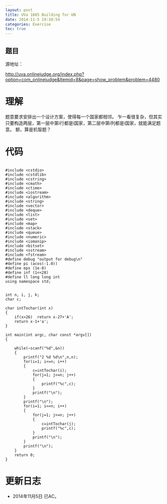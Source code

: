 ```yaml
---
layout: post
title: UVa 1605 Building for UN
date: 2014-11-5 19:10:54
categories: Exercise
toc: true
---
```

## 题目
源地址：

http://uva.onlinejudge.org/index.php?option=com_onlinejudge&Itemid=8&page=show_problem&problem=4480

# 理解
题意要求安排出一个设计方案，使得每一个国家都相邻。
乍一看很复杂，但其实只要构造两层，第一层中第i行都是i国家，第二层中第i列都是i国家，就能满足题意。
额，算是机智题？

<!-- more -->

# 代码

```

#include <cstdio>
#include <cstdlib>
#include <cstring>
#include <cmath>
#include <ctime>
#include <iostream>
#include <algorithm>
#include <string>
#include <vector>
#include <deque>
#include <list>
#include <set>
#include <map>
#include <stack>
#include <queue>
#include <numeric>
#include <iomanip>
#include <bitset>
#include <sstream>
#include <fstream>
#define debug "output for debug\n"
#define pi (acos(-1.0))
#define eps (1e-8)
#define inf (1<<28)
#define ll long long int
using namespace std;


int n, i, j, k;
char c;

char intTochar(int x)
{
    if(x>26)  return x-27+'A';
    return x-1+'a';
}

int main(int argc, char const *argv[])
{

    while(~scanf("%d",&n))
    {
        printf("2 %d %d\n",n,n);
        for(i=1; i<=n; i++)
        {
            c=intTochar(i);
            for(j=1; j<=n; j++)
            {
                printf("%c",c);
            }
            printf("\n");
        }
        printf("\n");
        for(i=1; i<=n; i++)
        {
            for(j=1; j<=n; j++)
            {
                c=intTochar(j);
                printf("%c",c);
            }
            printf("\n");
        }
        printf("\n");
    }
    return 0;
}

```

# 更新日志
- 2014年11月5日 已AC。